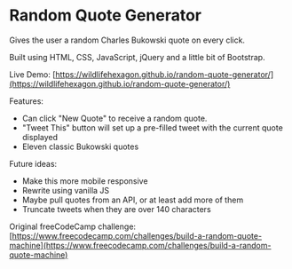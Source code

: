 # Random Quote Generator
Gives the user a random Charles Bukowski quote on every click.

Built using HTML, CSS, JavaScript, jQuery and a little bit of Bootstrap.

Live Demo: [https://wildlifehexagon.github.io/random-quote-generator/](https://wildlifehexagon.github.io/random-quote-generator/)

Features:
* Can click "New Quote" to receive a random quote.
* "Tweet This" button will set up a pre-filled tweet with the current quote displayed
* Eleven classic Bukowski quotes

Future ideas:
* Make this more mobile responsive
* Rewrite using vanilla JS
* Maybe pull quotes from an API, or at least add more of them
* Truncate tweets when they are over 140 characters

Original freeCodeCamp challenge: [https://www.freecodecamp.com/challenges/build-a-random-quote-machine](https://www.freecodecamp.com/challenges/build-a-random-quote-machine)

